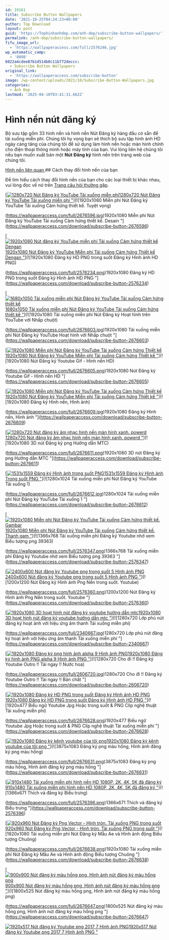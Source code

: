 ```yaml
---
id: 19161
title: Subscribe Button Wallpapers
date: '2021-10-25T04:24:23+00:00'
author: Top Download
layout: post
guid: 'https://Tophinhanhdep.com/anh-dep/subscribe-button-wallpapers/'
permalink: /anh-dep/subscribe-button-wallpapers/
fifu_image_url:
  - 'https://wallpaperaccess.com/full/2576246.jpg'
wp_automatic_camp:
  - '8098'
6022a4cdee87b1d514b0c11b772deccc:
  - Subscribe Button Wallpapers
original_link:
  - 'https://wallpaperaccess.com/subscribe-button'
image: /wp-content/uploads/2021/10/Subscribe-Button-Wallpapers.jpg
categories:
  - Ảnh Đẹp
lastmod: '2025-04-10T03:41:31.662Z'
---
```

# Hình nền nút đăng ký

Bộ sưu tập gồm 33 hình nền và hình nền Nút Đăng ký hàng đầu có sẵn để tải xuống miễn phí. Chúng tôi hy vọng bạn sẽ thích bộ sưu tập hình ảnh HD ngày càng tăng của chúng tôi để sử dụng làm hình nền hoặc màn hình chính cho điện thoại thông minh hoặc máy tính của bạn. Vui lòng liên hệ chúng tôi nếu bạn muốn xuất bản một **Nút Đăng ký** hình nền trên trang web của chúng tôi.

[Hình nền liên quan ](#related) ## Cách thay đổi hình nền của bạn

Để tìm hiểu cách thay đổi hình nền của bạn cho các loại thiết bị khác nhau, vui lòng đọc về nó trên [Trang câu hỏi thường gặp](https://tophinhanhdep.com/faq/).

  
[[![1280x720 Nút Đăng ký YouTube Tải xuống miễn phí](https://wallpaperaccess.com/full/2576246.jpg)1280x720 Nút Đăng ký YouTube Tải xuống miễn phí "](https://wallpaperaccess.com/download/subscribe-button-2576246)](![1920x1080 Miễn phí Nút Đăng ký YouTube Tải xuống Cảm hứng thiết kế.  Tuyệt vọng)

(https://wallpaperaccess.com/full/2676596.jpg)1920x1080 Miễn phí Nút Đăng ký YouTube Tải xuống Cảm hứng thiết kế. Desain "](https://wallpaperaccess.com/download/subscribe-button-2676596)

[[![1920x1080 Nút đăng ký YouTube miễn phí Tải xuống Cảm hứng thiết kế Dengan](https://wallpaperaccess.com/full/2676598.jpg)1920x1080 Nút Đăng ký YouTube Miễn phí Tải xuống Cảm hứng Thiết kế Dengan "](https://wallpaperaccess.com/download/subscribe-button-2676598)](![1920x1080 Đăng ký HD PNG trong suốt Đăng ký Hình ảnh HD PNG)

(https://wallpaperaccess.com/full/2576234.png)1920x1080 Đăng ký HD PNG trong suốt Đăng ký Hình ảnh HD PNG "](https://wallpaperaccess.com/download/subscribe-button-2576234)

[[![1680x1050 Tải xuống miễn phí Nút Đăng ký YouTube Tải xuống Cảm hứng thiết kế](https://wallpaperaccess.com/full/2676599.jpg)1680x1050 Tải xuống miễn phí Nút Đăng ký YouTube Tải xuống Cảm hứng thiết kế "](https://wallpaperaccess.com/download/subscribe-button-2676599)](![1920x1080 Tải xuống miễn phí Nút Đăng ký Hoạt hình trên YouTube với Nhấp chuột)

(https://wallpaperaccess.com/full/2676603.jpg)1920x1080 Tải xuống miễn phí Nút Đăng ký YouTube Hoạt hình với Nhấp chuột "](https://wallpaperaccess.com/download/subscribe-button-2676603)

[[![1920x1080 Miễn phí Nút Đăng ký YouTube Tải xuống Cảm hứng Thiết kế](https://wallpaperaccess.com/full/2676604.jpg)1920x1080 Nút Đăng ký YouTube Miễn phí Tải xuống Cảm hứng Thiết kế "](https://wallpaperaccess.com/download/subscribe-button-2676604)](![1920x1080 Nút Đăng ký Youtube Gif - Hình nền HD)

(https://wallpaperaccess.com/full/2676605.png)1920x1080 Nút Đăng ký Youtube Gif - Hình nền HD "](https://wallpaperaccess.com/download/subscribe-button-2676605)

[[![1920x1080 Miễn phí Nút Đăng ký YouTube Tải xuống Cảm hứng Thiết kế](https://wallpaperaccess.com/full/2676608.jpg)1920x1080 Nút Đăng ký YouTube Miễn phí Tải xuống Cảm hứng Thiết kế "](https://wallpaperaccess.com/download/subscribe-button-2676608)](![1920x1080 Đăng ký Hình nền, Hình ảnh)

(https://wallpaperaccess.com/full/2676609.jpg)1920x1080 Đăng ký Hình nền, Hình ảnh "](https://wallpaperaccess.com/download/subscribe-button-2676609)

[[![1280x720 Nút đăng ký âm nhạc hình nền màn hình xanh.  powerd](https://wallpaperaccess.com/full/2676610.jpg)1280x720 Nút đăng ký âm nhạc hình nền màn hình xanh. powerd "](https://wallpaperaccess.com/download/subscribe-button-2676610)](![1920x1080 3D nút Đăng ký png Hướng dẫn MTC)

(https://wallpaperaccess.com/full/2676611.png)1920x1080 3D nút Đăng ký png Hướng dẫn MTC "](https://wallpaperaccess.com/download/subscribe-button-2676611)

[[![1531x1559 Đăng ký Hình ảnh trong suốt PNG](https://wallpaperaccess.com/full/2576359.png)1531x1559 Đăng ký Hình ảnh Trong suốt PNG "](https://wallpaperaccess.com/download/subscribe-button-2576359)](![1280x1024 Tải xuống miễn phí Nút Đăng ký YouTube Tải xuống 1)

(https://wallpaperaccess.com/full/2676612.jpg)1280x1024 Tải xuống miễn phí Nút Đăng ký YouTube Tải xuống 1 "](https://wallpaperaccess.com/download/subscribe-button-2676612)

[[![1920x1080 Miễn phí Nút Đăng ký YouTube Tải xuống Cảm hứng thiết kế.  Gambar](https://wallpaperaccess.com/full/2676614.jpg)1920x1080 Miễn phí Nút Đăng ký YouTube Tải xuống Cảm hứng thiết kế. Thanh gam "](https://wallpaperaccess.com/download/subscribe-button-2676614)](![1366x768 Tải xuống miễn phí Đăng ký Youtube nhờ xem Biểu tượng png 39363)

(https://wallpaperaccess.com/full/2576347.png)1366x768 Tải xuống miễn phí Đăng ký Youtube nhờ xem Biểu tượng png 39363 "](https://wallpaperaccess.com/download/subscribe-button-2576347)

[[![2400x600 Nút đăng ký Youtube png trong suốt 5 Hình ảnh PNG](https://wallpaperaccess.com/full/2676615.png)2400x600 Nút đăng ký Youtube png trong suốt 5 Hình ảnh PNG "](https://wallpaperaccess.com/download/subscribe-button-2676615)](![1200x1200 Nút Đăng ký Hình ảnh Png Nền trong suốt.  Youtube)

(https://wallpaperaccess.com/full/2576360.png)1200x1200 Nút Đăng ký Hình ảnh Png Nền trong suốt. Youtube "](https://wallpaperaccess.com/download/subscribe-button-2576360)

[[![1920x1080 3D hoạt hình nút đăng ký youtube hướng dẫn mtc](https://wallpaperaccess.com/full/2676618.png)1920x1080 3D hoạt hình nút đăng ký youtube hướng dẫn mtc "](https://wallpaperaccess.com/download/subscribe-button-2676618)](![1280x720 Lớp phủ nút đăng ký hoạt ảnh với hiệu ứng âm thanh Tải xuống miễn phí)

(https://wallpaperaccess.com/full/2340667.jpg)1280x720 Lớp phủ nút đăng ký hoạt ảnh với hiệu ứng âm thanh Tải xuống miễn phí "](https://wallpaperaccess.com/download/subscribe-button-2340667)

[[![1920x1080 Đăng ký png hình ảnh alpha 9 Hình ảnh PNG](https://wallpaperaccess.com/full/2676622.png)1920x1080 Đăng ký hình ảnh PNG alpha 9 Hình ảnh PNG "](https://wallpaperaccess.com/download/subscribe-button-2676622)](![1280x720 Cho đi !!  Đăng ký Youtube Outro !!  Tải ngay !!  Nước hoa)

(https://wallpaperaccess.com/full/2606720.jpg)1280x720 Cho đi !! Đăng ký Youtube Outro !! Tải ngay !! Bản chất "](https://wallpaperaccess.com/download/subscribe-button-2606720)

[[![1920x1080 Đăng ký HD PNG trong suốt Đăng ký Hình ảnh HD PNG](https://wallpaperaccess.com/full/2676625.jpg)1920x1080 Đăng ký HD PNG trong suốt Đăng ký Hình ảnh HD PNG "](https://wallpaperaccess.com/download/subscribe-button-2676625)](![1920x477 Biểu ngữ Youtube Jpg Hoặc trong suốt & PNG Clip nghệ thuật Tải xuống miễn phí)

(https://wallpaperaccess.com/full/2676628.png)1920x477 Biểu ngữ Youtube Jpg Hoặc trong suốt &amp; PNG Clip nghệ thuật Tải xuống miễn phí "](https://wallpaperaccess.com/download/subscribe-button-2676628)

[[![1920x1080 Đăng ký kênh youtube của tôi png](https://wallpaperaccess.com/full/2676629.png)1920x1080 Đăng ký kênh youtube của tôi png "](https://wallpaperaccess.com/download/subscribe-button-2676629)](![3875x1083 Đăng ký png màu hồng, Hình ảnh đăng ký png màu hồng)

(https://wallpaperaccess.com/full/2676631.png)3875x1083 Đăng ký png màu hồng, Hình ảnh đăng ký png màu hồng "](https://wallpaperaccess.com/download/subscribe-button-2676631)

[[![910x1480 Tải xuống miễn phí hình nền HD 1080P, 2K, 4K, 5K đã đăng ký](https://wallpaperaccess.com/full/2676633.jpg)910x1480 Tải xuống miễn phí hình nền HD 1080P, 2K, 4K, 5K đã đăng ký "](https://wallpaperaccess.com/download/subscribe-button-2676633)](![1366x671 Thích và đăng ký Biểu trưng)

(https://wallpaperaccess.com/full/2576396.png)1366x671 Thích và đăng ký Biểu trưng "](https://wallpaperaccess.com/download/subscribe-button-2576396)

[[![920x960 Nút Đăng ký Png Vector - Hình tròn.  Tải xuống PNG trong suốt](https://wallpaperaccess.com/full/2676636.jpg)920x960 Nút Đăng ký Png Vector - Hình tròn. Tải xuống PNG trong suốt "](https://wallpaperaccess.com/download/subscribe-button-2676636)](![1920x1080 Tải xuống miễn phí Nút Đăng ký Mẫu Ae và Hình ảnh động Biểu tượng Chuông)

(https://wallpaperaccess.com/full/2676638.png)1920x1080 Tải xuống miễn phí Nút Đăng ký Mẫu Ae và Hình ảnh động Biểu tượng Chuông "](https://wallpaperaccess.com/download/subscribe-button-2676638)

[[![900x900 Nút đăng ký màu hồng png, Hình ảnh nút đăng ký màu hồng png](https://wallpaperaccess.com/full/2676639.png)900x900 Nút đăng ký màu hồng png, Hình ảnh nút đăng ký màu hồng png "](https://wallpaperaccess.com/download/subscribe-button-2676639)](![1800x525 Nút đăng ký màu hồng png, Hình ảnh nút đăng ký màu hồng png)

(https://wallpaperaccess.com/full/2676647.png)1800x525 Nút đăng ký màu hồng png, Hình ảnh nút đăng ký màu hồng png "](https://wallpaperaccess.com/download/subscribe-button-2676647)

[![1920x517 Nút đăng ký Youtube png 2017 7 Hình ảnh PNG](https://wallpaperaccess.com/full/2676654.png)1920x517 Nút đăng ký Youtube png 2017 7 Hình ảnh PNG "](https://wallpaperaccess.com/download/subscribe-button-2676654)
